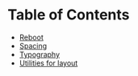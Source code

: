 ---
---

# Table of Contents

- [Reboot](reboot)
- [Spacing](spacing)
- [Typography](typography)
- [Utilities for layout](utilities)
